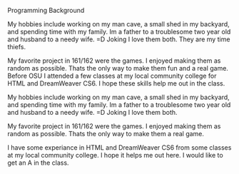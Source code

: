 Programming Background

My hobbies include working on my man cave, a small shed in my backyard, and spending time with my family. Im a father to a troublesome two year old and husband to a needy wife. =D Joking I love them both. They are my time thiefs.

My favorite project in 161/162 were the games. I enjoyed making them as random as possible. Thats the only way to make them fun and a real game. Before OSU I attended a few classes at my local community college for HTML and DreamWeaver CS6. I hope these skills help me out in the class.

My hobbies include working on my man cave, a small shed in my backyard, and spending time with my family. Im a father to a troublesome two year old and husband to a needy wife. =D Joking I love them both.

My favorite project in 161/162 were the games. I enjoyed making them as random as possible. Thats the only way to make them a real game.

I have some experiance in HTML and DreamWeaver CS6 from some classes at my local community college. I hope it helps me out here. I would like to get an A in the class.
